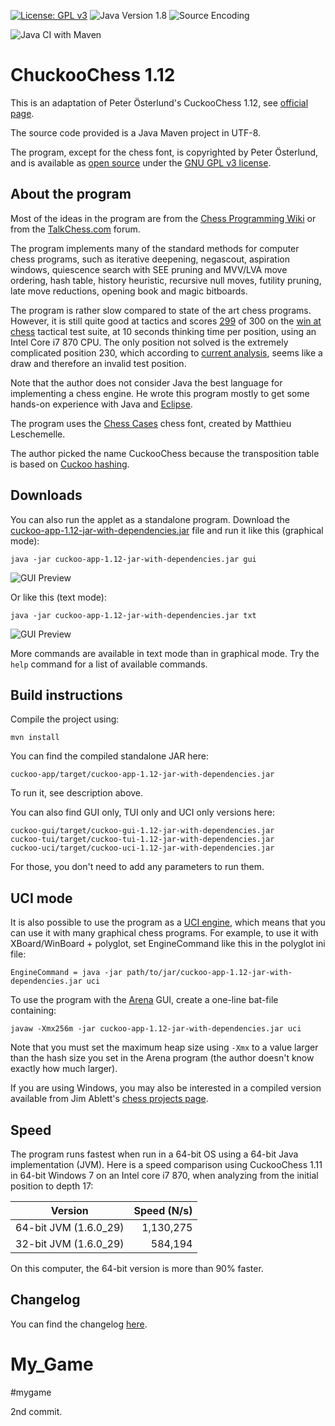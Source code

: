 [![License: GPL v3](https://img.shields.io/badge/License-GPL%20v3-blue.svg)](http://www.gnu.org/licenses/gpl-3.0)
![Java Version 1.8](https://img.shields.io/badge/Java%20Version-1.8-blue.svg)
![Source Encoding](https://img.shields.io/badge/Source%20Encoding-UTF--8-blue)

![Java CI with Maven](https://github.com/sauce-code/cuckoo/workflows/Java%20CI%20with%20Maven/badge.svg)

# ChuckooChess 1.12

This is an adaptation of Peter Österlund's CuckooChess 1.12, see [official page](http://hem.bredband.net/petero2b/javachess/index.html).

The source code provided is a Java Maven project in UTF-8.

The program, except for the chess font, is copyrighted by Peter Österlund, and is available as [open source](http://www.opensource.org/) under the [GNU GPL v3 license](http://www.gnu.org/licenses/gpl.html).

## About the program

Most of the ideas in the program are from the [Chess Programming Wiki](http://chessprogramming.wikispaces.com/) or from the [TalkChess.com](http://talkchess.com/forum/) forum.

The program implements many of the standard methods for computer chess programs, such as iterative deepening, negascout, aspiration windows, quiescence search with SEE pruning and MVV/LVA move ordering, hash table, history heuristic, recursive null moves, futility pruning, late move reductions, opening book and magic bitboards.

The program is rather slow compared to state of the art chess programs. However, it is still quite good at tactics and scores [299](http://hem.bredband.net/petero2b/javachess/wac_10s.txt) of 300 on the [win at chess](http://chessprogramming.wikispaces.com/Test-Positions) tactical test suite, at 10 seconds thinking time per position, using an Intel Core i7 870 CPU. The only position not solved is the extremely complicated position 230, which according to [current analysis](http://rybkaforum.net/cgi-bin/rybkaforum/topic_show.pl?tid=18403), seems like a draw and therefore an invalid test position.

Note that the author does not consider Java the best language for implementing a chess engine. He wrote this program mostly to get some hands-on experience with Java and [Eclipse](http://www.eclipse.org/).

The program uses the [Chess Cases](http://www.chessvariants.org/d.font/) chess font, created by Matthieu Leschemelle.

The author picked the name CuckooChess because the transposition table is based on [Cuckoo hashing](http://en.wikipedia.org/wiki/Cuckoo_hashing).

## Downloads

You can also run the applet as a standalone program. Download the [cuckoo-app-1.12-jar-with-dependencies.jar](https://github.com/sauce-code/cuckoo/releases/download/1.12/cuckoo-app-1.12-jar-with-dependencies.jar) file and run it like this (graphical mode):

    java -jar cuckoo-app-1.12-jar-with-dependencies.jar gui

![GUI Preview](doc/img/gui-preview.png)
    
Or like this (text mode):

    java -jar cuckoo-app-1.12-jar-with-dependencies.jar txt

![GUI Preview](doc/img/tui-preview.png)

More commands are available in text mode than in graphical mode. Try the `help` command for a list of available commands.

## Build instructions

Compile the project using:

    mvn install

You can find the compiled standalone JAR here:

    cuckoo-app/target/cuckoo-app-1.12-jar-with-dependencies.jar

To run it, see description above.


You can also find GUI only, TUI only and UCI only versions here:

    cuckoo-gui/target/cuckoo-gui-1.12-jar-with-dependencies.jar
    cuckoo-tui/target/cuckoo-tui-1.12-jar-with-dependencies.jar
    cuckoo-uci/target/cuckoo-uci-1.12-jar-with-dependencies.jar

For those, you don't need to add any parameters to run them.

## UCI mode

It is also possible to use the program as a [UCI engine](http://en.wikipedia.org/wiki/Universal_Chess_Interface), which means that you can use it with many graphical chess programs. For example, to use it with XBoard/WinBoard + polyglot, set EngineCommand like this in the polyglot ini file:

    EngineCommand = java -jar path/to/jar/cuckoo-app-1.12-jar-with-dependencies.jar uci

To use the program with the [Arena](http://www.playwitharena.com/) GUI, create a one-line bat-file containing:

    javaw -Xmx256m -jar cuckoo-app-1.12-jar-with-dependencies.jar uci

Note that you must set the maximum heap size using `-Xmx` to a value larger than the hash size you set in the Arena program (the author doesn't know exactly how much larger).

If you are using Windows, you may also be interested in a compiled version available from Jim Ablett's [chess projects page](http://jim-ablett.co.de/).

## Speed

The program runs fastest when run in a 64-bit OS using a 64-bit Java implementation (JVM). Here is a speed comparison using CuckooChess 1.11 in 64-bit Windows 7 on an Intel core i7 870, when analyzing from the initial position to depth 17:

| Version               | Speed (N/s) |
| --------------------- | ----------: |
| 64-bit JVM (1.6.0_29) |   1,130,275 |
| 32-bit JVM (1.6.0_29) |     584,194 |

On this computer, the 64-bit version is more than 90% faster. 

## Changelog

You can find the changelog [here](CHANGELOG.md).
# My_Game
#mygame

2nd commit.
